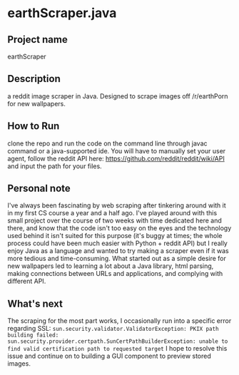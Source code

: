 # earthScraper.java

## Project name
earthScraper

## Description 
a reddit image scraper in Java. Designed to scrape images off /r/earthPorn for new wallpapers.

## How to Run
clone the repo and run the code on the command line through javac command or a java-supported ide.
You will have to manually set your user agent, follow the reddit API here: https://github.com/reddit/reddit/wiki/API
and input the path for your files.
## Personal note 
I've always been fascinating by web scraping after tinkering around with it in my first CS course a year and a half ago. 
I've played around with this small project over the course of two weeks with time dedicated here and there, and know that the code isn't too easy on the eyes and the technology used behind it isn't suited for this purpose (it's buggy at times; the whole process could have been much easier with Python + reddit API) 
but I really enjoy Java as a language and wanted to try making a scraper even if it was more tedious and time-consuming. What started out as
a simple desire for new wallpapers led to learning a lot about a Java library, html parsing, making connections between URLs and applications, and complying with different API. 

## What's next
The scraping for the most part works, I occasionally run into a specific error regarding SSL:
`sun.security.validator.ValidatorException: PKIX path building failed: sun.security.provider.certpath.SunCertPathBuilderException: unable to find valid certification path to requested target`
I hope to resolve this issue and continue on to building a GUI component to preview stored images.

